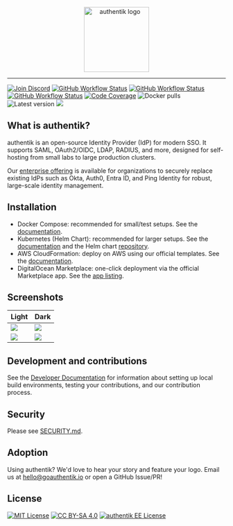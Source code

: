 <p align="center">
    <img src="https://goauthentik.io/img/icon_top_brand_colour.svg" height="150" alt="authentik logo">
</p>

---

[![Join Discord](https://img.shields.io/discord/809154715984199690?label=Discord&style=for-the-badge)](https://goauthentik.io/discord)
[![GitHub Workflow Status](https://img.shields.io/github/actions/workflow/status/goauthentik/authentik/ci-main.yml?branch=main&label=core%20build&style=for-the-badge)](https://github.com/goauthentik/authentik/actions/workflows/ci-main.yml)
[![GitHub Workflow Status](https://img.shields.io/github/actions/workflow/status/goauthentik/authentik/ci-outpost.yml?branch=main&label=outpost%20build&style=for-the-badge)](https://github.com/goauthentik/authentik/actions/workflows/ci-outpost.yml)
[![GitHub Workflow Status](https://img.shields.io/github/actions/workflow/status/goauthentik/authentik/ci-web.yml?branch=main&label=web%20build&style=for-the-badge)](https://github.com/goauthentik/authentik/actions/workflows/ci-web.yml)
[![Code Coverage](https://img.shields.io/codecov/c/gh/goauthentik/authentik?style=for-the-badge)](https://codecov.io/gh/goauthentik/authentik)
![Docker pulls](https://img.shields.io/docker/pulls/authentik/server.svg?style=for-the-badge)
![Latest version](https://img.shields.io/docker/v/authentik/server?sort=semver&style=for-the-badge)
[![](https://img.shields.io/badge/Help%20translate-transifex-blue?style=for-the-badge)](https://www.transifex.com/authentik/authentik/)

## What is authentik?

authentik is an open-source Identity Provider (IdP) for modern SSO. It supports SAML, OAuth2/OIDC, LDAP, RADIUS, and more, designed for self-hosting from small labs to large production clusters.

Our [enterprise offering](https://goauthentik.io/pricing) is available for organizations to securely replace existing IdPs such as Okta, Auth0, Entra ID, and Ping Identity for robust, large-scale identity management.

## Installation

- Docker Compose: recommended for small/test setups. See the [documentation](https://docs.goauthentik.io/docs/install-config/install/docker-compose/).
- Kubernetes (Helm Chart): recommended for larger setups. See the [documentation](https://docs.goauthentik.io/docs/install-config/install/kubernetes/) and the Helm chart [repository](https://github.com/goauthentik/helm).
- AWS CloudFormation: deploy on AWS using our official templates. See the [documentation](https://docs.goauthentik.io/docs/install-config/install/aws/).
- DigitalOcean Marketplace: one-click deployment via the official Marketplace app. See the [app listing](https://marketplace.digitalocean.com/apps/authentik).

## Screenshots

| Light                                                       | Dark                                                       |
| ----------------------------------------------------------- | ---------------------------------------------------------- |
| ![](https://docs.goauthentik.io/img/screen_apps_light.jpg)  | ![](https://docs.goauthentik.io/img/screen_apps_dark.jpg)  |
| ![](https://docs.goauthentik.io/img/screen_admin_light.jpg) | ![](https://docs.goauthentik.io/img/screen_admin_dark.jpg) |

## Development and contributions

See the [Developer Documentation](https://docs.goauthentik.io/docs/developer-docs/) for information about setting up local build environments, testing your contributions, and our contribution process.

## Security

Please see [SECURITY.md](SECURITY.md).

## Adoption

Using authentik? We'd love to hear your story and feature your logo. Email us at [hello@goauthentik.io](mailto:hello@goauthentik.io) or open a GitHub Issue/PR!

## License

[![MIT License](https://img.shields.io/badge/License-MIT-green?style=for-the-badge)](LICENSE)
[![CC BY-SA 4.0](https://img.shields.io/badge/License-CC%20BY--SA%204.0-lightgrey?style=for-the-badge)](website/LICENSE)
[![authentik EE License](https://img.shields.io/badge/License-EE-orange?style=for-the-badge)](authentik/enterprise/LICENSE)
